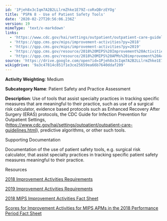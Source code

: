 ```yaml
---
id: '1Pjeh8x3cIqm7A2B2LLlrmZhke1E79Z-coRxQBrzEYOg'
title: 'PSPA 8 - Use of Patient Safety Tools'
date: '2020-02-27T20:56:06.236Z'
version: 19
mimeType: 'text/x-markdown'
links:
  - 'https://www.cdc.gov/hai/settings/outpatient/outpatient-care-guidelines.html'
  - 'https://qpp.cms.gov/mips/improvement-activities?py=2018'
  - 'https://qpp.cms.gov/mips/improvement-activities?py=2019'
  - 'https://qpp.cms.gov/resource/2018%20MIPS%20Improvement%20Activities%20Fact%20Sheet'
  - 'https://qpp.cms.gov/resource/2018%20MIPS%20APMs%20improvement%20Activities%20scores%20fact%20sheet'
source: 'https://drive.google.com/open?id=1Pjeh8x3cIqm7A2B2LLlrmZhke1E79Z-coRxQBrzEYOg'
wikigdrive: '9a3c47814c851f1e3ce25659ea66b7640ddaf209'
---
```

**Activity Weighting**: Medium

**Subcategory Name**: Patient Safety and Practice Assessment

**Description**: Use of tools that assist specialty practices in tracking specific measures that are meaningful to their practice, such as use of a surgical risk calculator, evidence based protocols such as Enhanced Recovery After Surgery (ERAS) protocols, the CDC Guide for Infection Prevention for Outpatient Settings, (https://www.cdc.gov/hai/settings/outpatient/outpatient-care-guidelines.html), predictive algorithms, or other such tools.

Supporting Documentation

Documentation of the use of patient safety tools, e.g. surgical risk calculator, that assist specialty practices in tracking specific patient safety measures meaningful to their practice.

Resources

[2018 Improvement Activities Requirements](https://qpp.cms.gov/mips/improvement-activities?py=2018)

[2019 Improvement Activities Requirements](https://qpp.cms.gov/mips/improvement-activities?py=2019)

[2018 MIPS Improvement Activities Fact Sheet](https://qpp.cms.gov/resource/2018%20MIPS%20Improvement%20Activities%20Fact%20Sheet)

[Scores for Improvement Activities for MIPS APMs in the 2018 Performance Period Fact Sheet](https://qpp.cms.gov/resource/2018%20MIPS%20APMs%20improvement%20Activities%20scores%20fact%20sheet)
